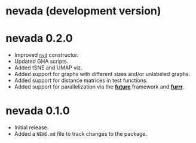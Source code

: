 # nevada (development version)

# nevada 0.2.0

* Improved [`nvd`](https://astamm.github.io/nevada/reference/as_nvd.html) constructor.
* Updated GHA scripts.
* Added tSNE and UMAP viz.
* Added support for graphs with different sizes and/or unlabeled graphs.
* Added support for distance matrices in test functions.
* Added support for parallelization via the [**future**](https://www.futureverse.org) framework and [**furrr**](https://furrr.futureverse.org).

# nevada 0.1.0

* Initial release.
* Added a `NEWS.md` file to track changes to the package.
